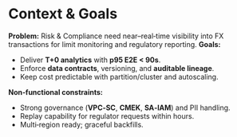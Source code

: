 # Context & Goals

**Problem:** Risk & Compliance need near–real‑time visibility into FX transactions for limit monitoring and regulatory reporting.
**Goals:** 
- Deliver **T+0 analytics** with **p95 E2E < 90s**.
- Enforce **data contracts**, versioning, and **auditable lineage**.
- Keep cost predictable with partition/cluster and autoscaling.

**Non‑functional constraints:**
- Strong governance (**VPC‑SC**, **CMEK**, **SA‑IAM**) and PII handling.
- Replay capability for regulator requests within hours.
- Multi‑region ready; graceful backfills.
